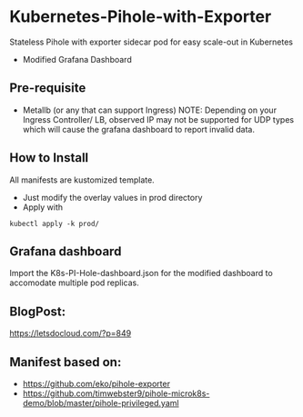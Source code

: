# Kubernetes-Pihole-with-Exporter
Stateless Pihole with exporter sidecar pod for easy scale-out in Kubernetes
+ Modified Grafana Dashboard

## Pre-requisite
- Metallb (or any that can support Ingress)
NOTE: Depending on your Ingress Controller/ LB, observed IP may not be supported for UDP types which will cause the grafana dashboard to report invalid data.

## How to Install
All manifests are kustomized template.
- Just modify the overlay values in prod directory
- Apply with
```
kubectl apply -k prod/
```

## Grafana dashboard
Import the K8s-PI-Hole-dashboard.json for the modified dashboard to accomodate multiple pod replicas.


## BlogPost:
https://letsdocloud.com/?p=849


## Manifest based on:
- https://github.com/eko/pihole-exporter
- https://github.com/timwebster9/pihole-microk8s-demo/blob/master/pihole-privileged.yaml

